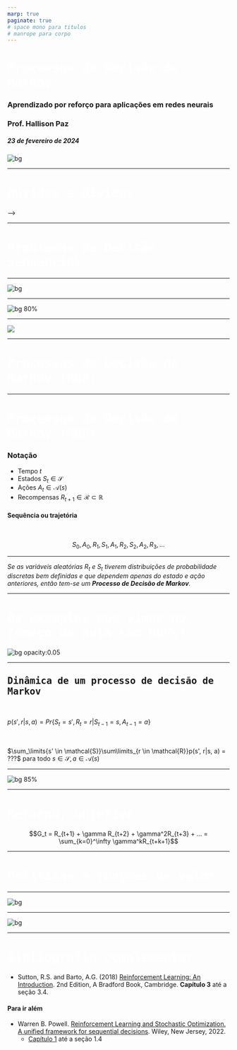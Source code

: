 ```yaml
---
marp: true
paginate: true
# space mono para titulos
# manrope para corpo 
---
```


<style>
    section {
        font-family: "Manrope", Arial;
    }
    h1, h2 {
        font-family: "Space Mono", monospace;
    }
</style>


<!-- _class: invert -->
<!-- _paginate: false -->

# Processos de Decisão de Markov

### Aprendizado por reforço para aplicações em redes neurais

### Prof. Hallison Paz

##### 23 de fevereiro de 2024

![bg](styles/bg_inteli_04.jpeg)


---

<!-- _class: invert -->
<!-- _paginate: false -->
# Dúvidas e Dívidas

<!-- ---

<!-- _paginate: false -->
<style scoped>
h1 {
  /* text-align: center; */
  color: #ffffff
}
</style> -->

---

<!-- _class: invert -->
<!-- _backgroundColor: #2d253f-->
<!-- _paginate: false -->
# Problemas de Decisão Sequencial

---

![bg](img/s3_modeling_sequential_decisions.png)


---

<!-- _backgroundColor: #F2F2F2 -->
<!-- _paginate: false -->

![bg 80%](img/s3_robot_state.png)


---

![](img/s3_reliability.png)

---
<!-- _class: invert -->
<!-- _backgroundColor: #2d253f-->
<!-- _paginate: false -->

# Processos de Decisão de Markov (MDP)

----

# Processos de Decisão de Markov (MDP)

### Notação

- Tempo $t$
- Estados $S_t \in \mathcal{S}$
- Ações $A_t \in \mathcal{A}(s)$
- Recompensas $R_{t+1} \in \mathcal{R} \subset \mathbb{R}$ 

#### Sequência ou trajetória
<br/>

$$S_0,A_0,R_1, S_1,A_1,R_2, S_2,A_2,R_3, . . .$$

---

*Se as variáveis aleatórias $R_t$ e $S_t$ tiverem distribuições de probabilidade discretas bem definidas e que dependem apenas do estado e ação anteriores, então tem-se um **Processo de Decisão de Markov**.*


<!-- _footer: Adaptado de (Sutton, 2018) -->


---

# Os exemplos que vimos no começo da aula são MDPs?

![bg opacity:0.05](img/question_bg.jpg)

---

## Dinâmica de um processo de decisão de Markov

<br/>

$p(s', r|s, a) = Pr\{S_t=s',R_t=r | S_{t−1}=s,A_{t−1}=a\}$

<br/>

$\sum_\limits{s' \in \mathcal{S}}\sum\limits_{r \in \mathcal{R}}p(s', r|s, a) = ???$ para todo $s \in \mathcal{S}, a \in \mathcal{A}(s)$


<!-- _footer: Quanto vale o somatório? -->

---

![bg 85%](img/s3_probabilities_mdp.png)

<!-- _footer: Sutton, 2018 -->

---

# Retorno, objetivo

$$G_t = R_{t+1} + \gamma R_{t+2} + \gamma^2R_{t+3} + ... = \sum_{k=0}^\infty \gamma^kR_{t+k+1}$$


---
<!-- _class: invert -->
<!-- _backgroundColor: #2d253f-->
<!-- _paginate: false -->
# Políticas e funções de valor

---

![bg](img/s3_policies_classes.png)

---

![bg](img/s3_ml_sdp.png)

---
<!-- _class: invert -->
<!-- _backgroundColor: #2d253f-->
<!-- _paginate: false -->
# Bibliografia complementar


- Sutton, R.S. and Barto, A.G. (2018) [Reinforcement Learning: An Introduction](http://incompleteideas.net/book/the-book-2nd.html). 2nd Edition, A Bradford Book, Cambridge. **Capítulo 3** até a seção 3.4.

#### Para ir além

- Warren B. Powell. [Reinforcement Learning and Stochastic Optimization. A unified framework for sequential decisions](https://castle.princeton.edu/RLSO/). Wiley, New Jersey, 2022.
    - [Capítulo 1](https://castle.princeton.edu/wp-content/uploads/2021/09/RLSO-Cover-Chapter1-Sept32021.pdf) até a seção 1.4

